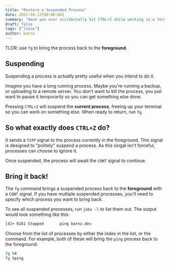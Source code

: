 ```yaml
---
title: "Restore a Suspended Process"
date: 2022-04-12T00:00:00Z
summary: "Have you ever accidentally hit CTRL+Z while working in a terminal and seemingly lost your current process with no idea how to get it back? Yeah, me too..."
draft: false
tags: ["linux"]
author: barnz
---
```


TLDR: use `fg` to bring the process back to the **foreground**.

## Suspending

Suspending a process is actually pretty useful when you intend to do it.

Imagine you have a long running process. Maybe you're running a backup, or uploading to a remote server. You don't want to kill the process, you just want to pause it temporarily so you can get something else done.

Pressing `CTRL+Z` will suspend the **current process**, freeing up your terminal so you can work on something else. When ready to return, run `fg`.

## So what exactly does `CTRL+Z` do?

It sends a `TSTP` signal to the process currently in the foreground. This signal is designed to "politely" suspend a process. As this singal isn't forceful, processes can choose to ignore it.

Once suspended, the process will await the `CONT` signal to continue.

## Bring it back!

The `fg` command brings a suspended process back to the **foreground** with a `CONT` signal. If you have multiple suspended processes, you'll need to specify which process you want to bring back.

To see all suspended processes, run `jobs -l` to list them out. The output would look something like this:

```bash {linenos=false}
[4]+ 6161 Stopped       ping barnz.dev
```

Choose from the list of processes by either the index in the list, or the command. For example, both of these will bring the `ping` process back to the foreground:

```bash {linenos=false}
fg %4
fg %ping
```
